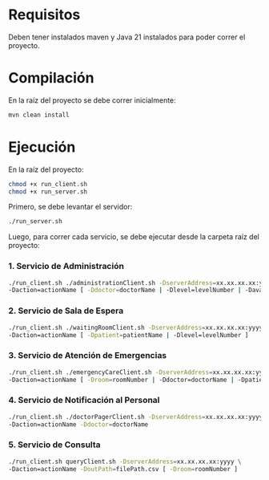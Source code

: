 # Requisitos

Deben tener instalados maven y Java 21 instalados para poder correr el proyecto.

# Compilación

En la raíz del proyecto se debe correr inicialmente:

```bash
mvn clean install
```

# Ejecución

En la raíz del proyecto:

```bash
chmod +x run_client.sh
chmod +x run_server.sh
```

Primero, se debe levantar el servidor:

```bash
./run_server.sh
```

Luego, para correr cada servicio, se debe ejecutar desde la carpeta raíz del proyecto:

### 1. Servicio de Administración

```bash
./run_client.sh ./administrationClient.sh -DserverAddress=xx.xx.xx.xx:yyyy \
-Daction=actionName [ -Ddoctor=doctorName | -Dlevel=levelNumber | -Davailability=availabilityName ]
```

### 2. Servicio de Sala de Espera

```bash
./run_client.sh ./waitingRoomClient.sh -DserverAddress=xx.xx.xx.xx:yyyy \
-Daction=actionName [ -Dpatient=patientName | -Dlevel=levelNumber ]
```

### 3. Servicio de Atención de Emergencias

```bash
./run_client.sh ./emergencyCareClient.sh -DserverAddress=xx.xx.xx.xx:yyyy \
-Daction=actionName [ -Droom=roomNumber | -Ddoctor=doctorName | -Dpatient=patientName ]
```

### 4. Servicio de Notificación al Personal

```bash
./run_client.sh ./doctorPagerClient.sh -DserverAddress=xx.xx.xx.xx:yyyy \
-Daction=actionName -Ddoctor=doctorName
```

### 5. Servicio de Consulta

```bash
./run_client.sh queryClient.sh -DserverAddress=xx.xx.xx.xx:yyyy \
-Daction=actionName -DoutPath=filePath.csv [ -Droom=roomNumber ]
```
